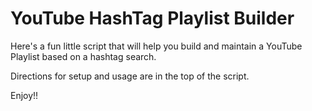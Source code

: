 # YouTube HashTag Playlist Builder
Here's a fun little script that will help you build and maintain a YouTube Playlist based on a hashtag search.

Directions for setup and usage are in the top of the script.  

Enjoy!!